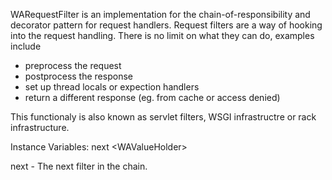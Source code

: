 WARequestFilter is an implementation for the chain-of-responsibility and decorator pattern for request handlers. Request filters are a way of hooking into the request handling. There is no limit on what they can do, examples include
 - preprocess the request
 - postprocess the response
 - set up thread locals or expection handlers
 - return a different response (eg. from cache or access denied) 

This functionaly is also known as servlet filters, WSGI infrastructre or rack infrastructure.

Instance Variables:
	next	<WAValueHolder<WARequestFilter>>
		
next
	- The next filter in the chain.
